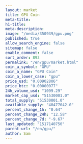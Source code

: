 ```yaml
---
layout: market
title: GPU Coin
meta-title: 
h1-title: 
meta-description: 
image: "/media/350939/gpu.png"
published: true
allow_search_engine: false
sitemap: false
enable_comment: false
sort_order: 893
permalink: "/en/gpu/market.html"
coin_a_symbol: "GPU"
coin_a_name: "GPU Coin"
coin_a_lower_case: "gpu"
price_usd: "0.00902806"
price_btc: "0.00000077"
24h_volume_usd: "1099.29"
market_cap_usd: "51530001.0"
total_supply: "51530001.0"
available_supply: "40477042.0"
percent_change_1h: "0.64"
percent_change_24h: "12.58"
percent_change_7d: "-9.67"
last_updated: "1517140750"
parent-url: "/en/gpu/"
author: Sam
---
```


